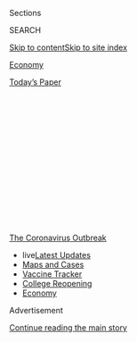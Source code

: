 <div id="app">

<div>

<div>

<div>

<div class="NYTAppHideMasthead css-1q2w90k e1suatyy0">

<div class="section css-ui9rw0 e1suatyy2">

<div class="css-eph4ug er09x8g0">

<div class="css-6n7j50">

</div>

<span class="css-1dv1kvn">Sections</span>

<div class="css-10488qs">

<span class="css-1dv1kvn">SEARCH</span>

</div>

[Skip to content](#site-content)[Skip to site
index](#site-index)

</div>

<div id="masthead-section-label" class="css-1wr3we4 eaxe0e00">

[Economy](https://www.nytimes3xbfgragh.onion/section/business/economy)

</div>

<div class="css-10698na e1huz5gh0">

</div>

</div>

<div id="masthead-bar-one" class="section hasLinks css-15hmgas e1csuq9d3">

<div class="css-uqyvli e1csuq9d0">

</div>

<div class="css-1uqjmks e1csuq9d1">

</div>

<div class="css-9e9ivx">

[](https://myaccount.nytimes3xbfgragh.onion/auth/login?response_type=cookie&client_id=vi)

</div>

<div class="css-1bvtpon e1csuq9d2">

[Today’s
Paper](https://www.nytimes3xbfgragh.onion/section/todayspaper)

</div>

</div>

</div>

</div>

<div data-aria-hidden="false">

<div id="site-content" data-role="main">

<div>

<div class="css-1aor85t" style="opacity:0.000000001;z-index:-1;visibility:hidden">

<div class="css-1hqnpie">

<div class="css-epjblv">

<span class="css-17xtcya">[Economy](/section/business/economy)</span><span class="css-x15j1o">|</span><span class="css-fwqvlz">U.S.
Is Nowhere Close to Reopening the Economy, Experts
Say</span>

</div>

<div class="css-k008qs">

<div class="css-1iwv8en">

<span class="css-18z7m18"></span>

<div>

</div>

</div>

<span class="css-1n6z4y">https://nyti.ms/2XgRamL</span>

<div class="css-1705lsu">

<div class="css-4xjgmj">

<div class="css-4skfbu" data-role="toolbar" data-aria-label="Social Media Share buttons, Save button, and Comments Panel with current comment count" data-testid="share-tools">

  - 
  - 
  - 
  - 
    
    <div class="css-6n7j50">
    
    </div>

  - 
  - 

</div>

</div>

</div>

</div>

</div>

</div>

<div id="NYT_TOP_BANNER_REGION" class="css-13pd83m">

<div>

<div id="styln-prism-menu-1592847958612" class="section interactive-content interactive-size-medium css-1edisqu">

<div class="css-17ih8de interactive-body">

<div id="scroll-container" class="css-1gj85ro">

[<span class="styln-title-wrap"><span class="css-1pje3qr">The
Coronavirus</span><span class="css-1pje3qr">
Outbreak</span></span>](https://www.nytimes3xbfgragh.onion/news-event/coronavirus?action=click&pgtype=Article&state=default&region=TOP_BANNER&context=storylines_menu)

  - <span class="css-kqxiym" data-emphasize="true">live</span>[Latest
    Updates](https://www.nytimes3xbfgragh.onion/2020/08/04/world/coronavirus-covid-19.html?action=click&pgtype=Article&state=default&region=TOP_BANNER&context=storylines_menu)
  - [Maps and
    Cases](https://www.nytimes3xbfgragh.onion/interactive/2020/us/coronavirus-us-cases.html?action=click&pgtype=Article&state=default&region=TOP_BANNER&context=storylines_menu)
  - [Vaccine
    Tracker](https://www.nytimes3xbfgragh.onion/interactive/2020/science/coronavirus-vaccine-tracker.html?action=click&pgtype=Article&state=default&region=TOP_BANNER&context=storylines_menu)
  - [College
    Reopening](https://www.nytimes3xbfgragh.onion/2020/08/02/us/covid-college-reopening.html?action=click&pgtype=Article&state=default&region=TOP_BANNER&context=storylines_menu)
  - [Economy](https://www.nytimes3xbfgragh.onion/live/2020/08/03/business/stock-market-today-coronavirus?action=click&pgtype=Article&state=default&region=TOP_BANNER&context=storylines_menu)

</div>

</div>

</div>

</div>

</div>

<div id="top-wrapper" class="css-1sy8kpn">

<div id="top-slug" class="css-l9onyx">

Advertisement

</div>

[Continue reading the main
story](#after-top)

<div class="ad top-wrapper" style="text-align:center;height:100%;display:block;min-height:250px">

<div id="top" class="place-ad" data-position="top" data-size-key="top">

</div>

</div>

<div id="after-top">

</div>

</div>

<div>

<div id="sponsor-wrapper" class="css-1hyfx7x">

<div id="sponsor-slug" class="css-19vbshk">

Supported by

</div>

[Continue reading the main
story](#after-sponsor)

<div id="sponsor" class="ad sponsor-wrapper" style="text-align:center;height:100%;display:block">

</div>

<div id="after-sponsor">

</div>

</div>

<div class="css-186x18t">

</div>

<div class="css-1vkm6nb ehdk2mb0">

# U.S. Is Nowhere Close to Reopening the Economy, Experts Say

</div>

Here’s what economists say the United States needs to start returning to
normal amid the coronavirus outbreak — and how the economy can survive
in the meantime.

<div class="css-79elbk" data-testid="photoviewer-wrapper">

<div class="css-z3e15g" data-testid="photoviewer-wrapper-hidden">

</div>

<div class="css-1a48zt4 ehw59r15" data-testid="photoviewer-children">

![<span class="css-16f3y1r e13ogyst0" data-aria-hidden="true">Hotel
conference rooms are not likely to be filled anytime soon as the
coronavirus outbreak continues to shutter large parts of the United
States
economy. </span><span class="css-cnj6d5 e1z0qqy90" itemprop="copyrightHolder"><span class="css-1ly73wi e1tej78p0">Credit...</span><span><span>Ashley
Gilbertson for The New York
Times</span></span></span>](https://static01.graylady3jvrrxbe.onion/images/2020/04/04/business/04DC-VIRUS-ECON-01/merlin_170656812_5ad9987a-b68f-43db-9120-37f671c4dad9-articleLarge.jpg?quality=75&auto=webp&disable=upscale)

</div>

</div>

<div class="css-18e8msd">

<div class="css-vp77d3 epjyd6m0">

<div class="css-hus3qt ey68jwv0" data-aria-hidden="true">

[![Jim
Tankersley](https://static01.graylady3jvrrxbe.onion/images/2018/10/19/multimedia/author-jim-tankersley/author-jim-tankersley-thumbLarge.png
"Jim Tankersley")](https://www.nytimes3xbfgragh.onion/by/jim-tankersley)

</div>

<div class="css-1baulvz">

By [<span class="css-1baulvz last-byline" itemprop="name">Jim
Tankersley</span>](https://www.nytimes3xbfgragh.onion/by/jim-tankersley)

</div>

</div>

  - 
    
    <div class="css-ld3wwf e16638kd2">
    
    Published April 6, 2020Updated April 13,
    2020
    
    </div>

  - 
    
    <div class="css-4xjgmj">
    
    <div class="css-pvvomx" data-role="toolbar" data-aria-label="Social Media Share buttons, Save button, and Comments Panel with current comment count" data-testid="share-tools">
    
      - 
      - 
      - 
      - 
        
        <div class="css-6n7j50">
        
        </div>
    
      - 
      - 
    
    </div>
    
    </div>

</div>

</div>

<div class="section meteredContent css-1r7ky0e" name="articleBody" itemprop="articleBody">

<div class="css-1fanzo5 StoryBodyCompanionColumn">

<div class="css-53u6y8">

WASHINGTON — How long can we keep this up?

It is still very early in the U.S. effort to snuff [a lethal
pandemic](https://www.nytimes3xbfgragh.onion/news-event/coronavirus) by
shutting down much of the
[economy](https://www.nytimes3xbfgragh.onion/2020/04/13/business/coronavirus-economy.html).
But there is a growing question — from workers, the White House,
corporate boardrooms and small businesses on the brink — that hangs over
what is essentially a war effort against a virus that has already
[killed more than 9,000
Americans](https://coronavirus.jhu.edu/map.html).

There is no good answer yet, in part because we don’t even have the data
needed to formulate one.

Essentially, economists say, there won’t be a fully functioning economy
again until people are confident that they can go about their business
without a high risk of catching the virus.

“Our ability to reopen the economy ultimately depends on our ability to
better understand the spread and risk of the virus,” said Betsey
Stevenson, a University of Michigan economist who worked on the White
House Council of Economic Advisers under President Barack Obama. “It’s
also quite likely that we will need to figure out how to reopen the
economy with the virus remaining a threat.”

Public health experts are beginning to make predictions about when
[coronavirus](https://www.nytimes3xbfgragh.onion/2020/04/13/business/coronavirus-economy.html)
infection rates will peak. Economists are calculating when the cost of
continuing to shutter restaurants, shopping malls and other businesses —
a move that has already pushed some 10 million Americans into
unemployment, [with millions more on the
way](https://www.nytimes3xbfgragh.onion/2020/04/03/upshot/coronavirus-jobless-rate-great-depression.html)
— will outweigh the savings from further efforts to slow the virus once
the infection curve has flattened out.

</div>

</div>

<div class="css-1fanzo5 StoryBodyCompanionColumn">

<div class="css-53u6y8">

Government officials are setting competing targets. President Trump has
pushed his expected date of reopening the economy to the end of April.
“We have to get back to work,” he said in a briefing on Saturday. “We
have to open our country again. We don’t want to be doing this for
months and months and months. We’re going to open our country again.
This country wasn’t meant for this.”

Some governors have set much more conservative targets, like Ralph
Northam of Virginia, who canceled the remainder of the school year and
imposed a shelter-at-home order through June 10. Other states, like
Florida, only recently agreed to shut activity down but have set more
aggressive targets — April 30, in the case of the Sunshine State — to
restart it.

</div>

</div>

<div>

</div>

<div class="css-1fanzo5 StoryBodyCompanionColumn">

<div class="css-53u6y8">

Those targets are at best mildly informed guesses based on models that
contain variables — including how many people have the virus and how
effective suppression measures will prove to be. The models cannot yet
give us anything close to a precise answer on the big question looming
over Americans’ lives and livelihoods.

To determine when to restart activity, said R. Glenn Hubbard, a former
top economist under President George W. Bush, “we need more
information.”

</div>

</div>

<div class="css-1fanzo5 StoryBodyCompanionColumn">

<div class="css-53u6y8">

Interviews with more than a dozen economists, many of whom are veterans
of past presidential administrations, reveal broad consensus on the
building blocks the economy needs — but does not yet have — to begin the
slow process of restoring normalcy in the American
economy.

<div id="NYT_MAIN_CONTENT_1_REGION" class="css-9tf9ac">

<div>

<div id="styln-covid-updates-markets" class="section interactive-content interactive-size-medium css-1ftcdic">

<div class="css-17ih8de interactive-body">

<div id="styln-briefing-block">

<div class="briefing-block-header-section">

# [Latest Updates: Economy](https://www.nytimes3xbfgragh.onion/live/2020/08/03/business/stock-market-today-coronavirus?action=click&pgtype=Article&state=default&region=MAIN_CONTENT_1&context=storylines_live_updates)

</div>

<div class="briefing-block-lb-items">

<div class="briefing-block-update-time">

[13h
ago](https://www.nytimes3xbfgragh.onion/live/2020/08/03/business/stock-market-today-coronavirus?action=click&pgtype=Article&state=default&region=MAIN_CONTENT_1&context=storylines_live_updates#the-chicago-fed-president-says-its-up-to-congress-to-save-the-economy)

</div>

<div>

[The Chicago Fed president says it’s up to Congress to save the
economy.](https://www.nytimes3xbfgragh.onion/live/2020/08/03/business/stock-market-today-coronavirus?action=click&pgtype=Article&state=default&region=MAIN_CONTENT_1&context=storylines_live_updates#the-chicago-fed-president-says-its-up-to-congress-to-save-the-economy)

</div>

<div class="briefing-block-update-time">

[14h
ago](https://www.nytimes3xbfgragh.onion/live/2020/08/03/business/stock-market-today-coronavirus?action=click&pgtype=Article&state=default&region=MAIN_CONTENT_1&context=storylines_live_updates#faa-says-boeing-has-effectively-mitigated-defects-in-the-737-max)

</div>

<div>

[F.A.A. says Boeing has ‘effectively mitigated’ defects in the 737
Max.](https://www.nytimes3xbfgragh.onion/live/2020/08/03/business/stock-market-today-coronavirus?action=click&pgtype=Article&state=default&region=MAIN_CONTENT_1&context=storylines_live_updates#faa-says-boeing-has-effectively-mitigated-defects-in-the-737-max)

</div>

<div class="briefing-block-update-time">

[16h
ago](https://www.nytimes3xbfgragh.onion/live/2020/08/03/business/stock-market-today-coronavirus?action=click&pgtype=Article&state=default&region=MAIN_CONTENT_1&context=storylines_live_updates#small-businesses-got-emergency-loans-but-not-what-they-expected)

</div>

<div>

[Small businesses got emergency loans, but not what they
expected.](https://www.nytimes3xbfgragh.onion/live/2020/08/03/business/stock-market-today-coronavirus?action=click&pgtype=Article&state=default&region=MAIN_CONTENT_1&context=storylines_live_updates#small-businesses-got-emergency-loans-but-not-what-they-expected)

</div>

</div>

<div class="briefing-block-footer">

<div class="briefing-block-footer-meta">

[See more
updates](https://www.nytimes3xbfgragh.onion/live/2020/08/03/business/stock-market-today-coronavirus?action=click&pgtype=Article&state=default&region=MAIN_CONTENT_1&context=storylines_live_updates)

</div>

<div class="briefing-block-briefinglinks">

<span>More live coverage:</span>
[Global](https://www.nytimes3xbfgragh.onion/2020/08/04/world/coronavirus-covid-19.html?action=click&pgtype=Article&state=default&region=MAIN_CONTENT_1&context=storylines_live_updates)

</div>

</div>

</div>

</div>

</div>

</div>

</div>

That includes widespread agreement that the United States desperately
needs more testing for the virus in order to give policymakers the first
key piece of evidence they need to determine how fast the virus is
spreading and when it might be safe for people to return to work.

</div>

</div>

<div class="css-79elbk" data-testid="photoviewer-wrapper">

<div class="css-z3e15g" data-testid="photoviewer-wrapper-hidden">

</div>

<div class="css-1a48zt4 ehw59r15" data-testid="photoviewer-children">

![<span class="css-16f3y1r e13ogyst0" data-aria-hidden="true">A nurse
used a nose swab at a coronavirus testing station at Harborview Medical
Center in Seattle last
week.</span><span class="css-cnj6d5 e1z0qqy90" itemprop="copyrightHolder"><span class="css-1ly73wi e1tej78p0">Credit...</span><span>Ted
S. Warren/Associated
Press</span></span>](https://static01.graylady3jvrrxbe.onion/images/2020/04/04/business/04DC-VIRUS-ECON-02/merlin_171232767_0ed3cc89-70cb-4671-a0b1-c9833d5f8a8c-articleLarge.jpg?quality=75&auto=webp&disable=upscale)

</div>

</div>

<div class="css-1fanzo5 StoryBodyCompanionColumn">

<div class="css-53u6y8">

Without more testing, “there’s no way that you could set a time limit on
when you could open up the economy,” said Simon Mongey, a University of
Chicago economist who is among the authors of [a new
study](https://bfi.uchicago.edu/working-paper/working-paper-2020-25/)
that found that rapid deployment of randomized testing for the virus
could reduce its health and economic damage.

“It’s going to have to depend on being able to identify people that have
the coronavirus, understanding how readily those people can transmit the
disease to others and then kind of appropriately isolating people that
are contagious,” Mr. Mongey said.

Policymakers will also need better data on how strained hospitals and
entire regional health care systems are likely to be if the infection
rate flares up and spreads. Ideally, they would sufficiently control the
rate to establish so-called [contact
tracing](https://www.nytimes3xbfgragh.onion/2020/03/30/us/politics/trump-governors-coronavirus-testing.html)
in order to track — and avoid — the spread of the virus across the
country.

Once such levels of detection are established, it is possible that
certain workers could begin returning to the job — for example, in areas
where the chance of infection is low. Some experts have talked about
quickly bringing back workers who contract the virus but recover with
little effect. Testing is the best way to identify such workers, who may
have had the virus with few or no symptoms and possibly not realized
they were ever infected.

</div>

</div>

<div class="css-1fanzo5 StoryBodyCompanionColumn">

<div class="css-53u6y8">

While they wait for the infection rate to fall, policymakers will need
to provide more support to workers who have lost jobs or hours and to
businesses teetering on the brink of failure. That could mean trillions
more in small business loans, unemployment benefits and direct payments
to individuals, and it could force the government to get creative in
deploying money to avoid bottlenecks.

Lisa D. Cook, a Michigan State University economist who worked in the
Obama White House, said lawmakers should consider funneling $1,500 a
month to individuals through mobile apps like Zelle in order to reach
more people, particularly low-income and nonwhite Americans who
disproportionately lack traditional bank accounts. Mobile payments, Ms.
Cook said, would also make it “easier and faster to make onward payments
to family members and friends in need.”

The government’s efforts could prove crucial to maintaining public
support for what amounts to a prolonged economic drought. Adam Ozimek,
the chief economist at Upwork, said additional money for small business
will be crucial throughout the full extent of the crisis — both to
prevent a crush of business failures and to keep owners and customers
from flouting the national effort to reduce infections.

“I don’t think you can force hundreds of thousands of small business
owners to voluntarily shut down and let failure happen to them,” Mr.
Ozimek said. “They won’t do it, the public won’t support it, and frankly
I don’t think local authorities would stop them.”

Policymakers will also need to give better support and protection to
Americans who are putting their own health at risk to keep the essential
parts of the economy running, like doctors, nurses, grocery store clerks
and package delivery drivers.

Heather Boushey, the president of the Washington Center for Equitable
Growth, a think tank focused on inequality, said those workers needed to
have paid sick leave, adequate health coverage, access to coronavirus
tests and affordable care for their children while they worked in order
to stay healthy and to protect consumers from further spread of the
virus.

“That is the economy at this point, those workers,” Ms. Boushey said.
“And their health and safety is imperative to my safety.”

</div>

</div>

<div class="css-1fanzo5 StoryBodyCompanionColumn">

<div class="css-53u6y8">

Policymakers will need patience: Restarting activity too quickly could
risk a second spike in infections that could deal more damage than the
first because it would shake people’s faith in their ability to engage
in even limited amounts of shopping, dining or other commerce.

“It’s important not to lift too early,” said Emil Verner, a
Massachusetts Institute of Technology economist who is a co-author of [a
new study](https://papers.ssrn.com/sol3/papers.cfm?abstract_id=3561560)
that found that cities that took more aggressive steps to curb the 1918
flu pandemic in the United States emerged with stronger economies than
cities that did less. “Because if we lift too early, the pandemic can
take hold again. And that itself is very bad for the economy.”

Finally, policymakers will need to level with Americans — and themselves
— and concede the possibility that the shutdown and its effects could
drag well beyond the end of the month.

Aggressive suppression measures could lead to a gradual resumption of
activity that begins in some places as soon as May, several experts
said. But business as usual might not come back until a vaccine is
developed, which could take more than a year.

“We should certainly be prepared for a meaningful level of deliberate
suppression of economic activity for the rest of the year,” said Jason
Furman of Harvard University, who was a top economist under Mr. Obama.

The Congressional Budget Office [wrote on
Thursday](https://www.cbo.gov/publication/56314) that it expected at
least a quarter of the current suppression measures to last through
year’s end, and that the unemployment rate could still be 9 percent at
the end of 2021. Lawmakers need to be ready to keep filling the void,
with support to businesses and workers, said Karl Smith, the vice
president for federal policy at the Tax Foundation in Washington.

“The possibility of an unofficial quarantine for weeks or months after
the official one is lifted is real,” Mr. Smith said. “After that, my
guess is that the economy is in major
trouble.”

</div>

</div>

<div class="audioFigureHeading">

<div class="css-1et479a">

![](https://static01.graylady3jvrrxbe.onion/images/2017/01/29/podcasts/the-daily-album-art/the-daily-album-art-articleInline-v2.jpg?quality=75&auto=webp&disable=upscale)

</div>

### Listen to ‘The Daily’: A Historic Unemployment Crisis

<span class="css-59o34k">The U.S. is probably experiencing the highest
rates of joblessness since the Great Depression. But with layoffs
mounting daily, the real picture may be even worse than we think.</span>

</div>

<div class="css-qe9gm7">

<div>

<div class="css-1g7y0i5 e1drnplw0">

<div class="css-1ceswkc e1drnplw1">

</div>

<div class="css-f2fzwx e1drnplw2">

<div data-aria-labelledby="modal-title" data-role="region">

<div id="modal-title" class="css-mln36k">

transcript

</div>

<div class="css-pbq7ev">

</div>

<span>Back to The
Daily</span>

<div class="css-f6lhej">

<div class="css-1ialerq">

<div class="css-1701swk">

bars

</div>

<div>

<div class="css-1t7yl1y">

0:00/26:24

</div>

<div class="css-og85jy">

\-26:24

</div>

</div>

</div>

</div>

<div class="css-15fbio0">

<div class="css-1p4nyns">

transcript

## Listen to ‘The Daily’: A Historic Unemployment Crisis

### Hosted by Michael Barbaro; produced by Clare Toeniskoetter, Sydney Harper, Eric Krupke and Rachel Quester; with help from Stella Tan; and edited by Lisa Tobin

#### The U.S. is probably experiencing the highest rates of joblessness since the Great Depression. But with layoffs mounting daily, the real picture may be even worse than we think.

</div>

  - michael barbaro  
    From The New York Times, I’m Michael Barbaro. This is “The Daily.”

  - \[music\]  
    Today: To contain the pandemic, the U.S. government has deliberately
    shut down much of the economy. My colleague Jim Tankersley on the
    result — the worst unemployment crisis in U.S. history.
    
    It’s Monday, April 6.

  - archived recording (dan rather)  
    Good evening. This is the CBS Evening News. Dan Rather reporting.
    The newest government economic figures out today show that the
    recession has not found its bottom.

jim tankersley

The last time that the United States set a record for new unemployment
claims was the fall of 1982.

  - archived recording (dan rather)  
    President Reagan persists in remaining optimistic.

jim tankersley

Ronald Reagan is president. The country is engaged in a battle against
inflation — the rapid increase in prices that has just beset the economy
for years. And the Federal Reserve, as part of that battle, has made the
cost of borrowing money really high. And as a result —

  - archived recording (ronald reagan)  
    My fellow Americans, in recent days, all of us have been swamped by
    a sea of economic statistics — some good, some bad and some just
    plain confusing. Tonight, in homes across this country, unemployment
    is the problem uppermost on many people’s minds.

jim tankersley

Almost 700,000 people lose their jobs in the span of one week and file
for unemployment.

michael barbaro

Wow.

jim tankersley

That is a record.

  - archived recording (ronald reagan)  
    We can do it by slowly but surely working our way back to
    prosperity. That will mean jobs for all who are willing to work and
    fulfillment for all who still cherish the American dream.

jim tankersley

And it stays a record for a long time. Stays through the next recession,
even through the 2008 financial crisis. That remains the record — 1982 —
until this March 2020.

  - archived recording 1  
    The weekly unemployment numbers are in, and they are the biggest
    ever by far.

  - archived recording 2  
    3,283,000 Americans filed for unemployment last week.

  - archived recording 3  
    A health pandemic has become a financial pandemic.

jim tankersley

The third week of March of 2020, 3.3 million Americans file for
unemployment in one week.

  - archived recording  
    And that is the equivalent of the entire city of Chicago.

jim tankersley

That’s a new record, and it lasts for exactly one week.

  - archived recording  
    The Labor Department is out with the jaw-dropping new numbers.

jim tankersley

In the following week, the fourth week of March, 6.6 million Americans
file for unemployment. Which means in the span of two weeks, nearly 10
million workers in America file for unemployment benefits.

  - archived recording  
    In fact, the past two weeks all but eliminated the jobs created in
    the past five years.

jim tankersley

What we hit in a single week in March this year was almost 10 times as
bad as the worst week of 1982. 10 times.

michael barbaro

Jim, take us through the timeline of how we got to this staggering
figure — 10 million people losing their jobs and needing unemployment
benefits.

jim tankersley

So back in late January, as the virus is spreading rapidly through China
and starting to really play havoc with supply chains there, there start
to be warnings that this could really hurt the United States economy.
But policymakers, particularly inside the White House, are not raising
huge alarm bells.

  - archived recording 1  
    So you have one person on the line. So \[INAUDIBLE\]

  - archived recording 2  
    OK. Welcome, everyone, and for those of you on the phone as well.

jim tankersley

The White House Council of Economic Advisers summoned a bunch of
reporters for a briefing on February 18.

  - archived recording  
    What’s the biggest threat that you see out there?

jim tankersley

And the acting chairman of the council, Tomas Philipson, who is a health
economist by the way, told the reporters there, quote —

  - archived recording (tomas philipson)  
    Let’s talk about what I don’t think. I don’t think corona is a big a
    threat as people make it out to be yet.

jim tankersley

“I don’t think corona is a big of threat as people make it out to be.”

  - archived recording (tomas philipson)  
    So if you look at flu seasons in the U.S., it’s about 40,000 deaths
    every year on average. In 2018, it was 80,000 deaths.

jim tankersley

In that same interview at the White House, we asked, well, if you’re not
worried about the risk of the virus, what risks are you worried about?

  - archived recording  
    What’s the biggest concern that you have?

  - archived recording (tomas philipson)  
    I don’t think — clearly, we don’t have a lot of concerns.

jim tankersley

And the White House economist basically said, nothing, we don’t really
think there’s anything that could go wrong.

  - archived recording (tomas philipson)  
    OK. Thank you very much.

jim tankersley

And White House advisers would keep that lineup for, I don’t know,
almost a month. I was having calls with White House officials who were
saying, it’s not going to be that bad. We’re not going to need
government intervention. The big risk right now is the stock market is
freaking out, but we think we can get it under control.

  - archived recording  
    Tonight, elected officials taking unprecedented measures to keep
    people safe.

michael barbaro

And what happened once it became very clear that this couldn’t be kept
under control?

jim tankersley

What happened is basically unprecedented in American history. Industries
started shutting down one by one, sector by sector, county by county,
and that led to all these layoffs.

  - archived recording  
    Life is about to look very different. So let’s start with New York
    City, where nightlife is over.

jim tankersley

The first workers to lose their jobs are exactly the ones you could see
being hit by the restrictions that governments are putting in place.

  - archived recording  
    Here’s the full list of businesses being forced to close at 3
    o’clock this afternoon. Dine-in restaurants, cafes, coffeehouses,
    bars, taverns, brew pubs, distilleries, clubs.

jim tankersley

Restaurants close, and bartenders and waitstaff lose their jobs.
Governors order certain shops to close — most shops to close — and so
retail workers lose their jobs.

  - archived recording  
    Movie theaters, indoor and outdoor performance venues, gymnasiums,
    fitness centers, recreation centers, indoor sports facilities,
    indoor exercise facilities, exercise studios, spas and casinos.

jim tankersley

Also, it’s things like tourism. No one’s flying on airplanes anymore. So
suddenly you see airline employees start to lose their jobs. If you work
for a hotel in a destination, a resort, you’re starting to lose your
job. If you are someone who relies upon one of those workers who’s lost
their jobs — so say you are a house cleaner in Florida who works for
someone who’s an executive at a resort, and that executive loses their
job. Suddenly they don’t have money to pay a house cleaner anymore, and
you lose your job. It’s these ripple effects. And then they start
getting into parts of the economy we might not necessarily expect: Day
care workers, preschool teachers, law firms. Hospitals are serving
coronavirus patients, but they’re not doing a lot of elective surgeries.
So if you work in an elective surgery division, you’re at risk or, in
some cases, actually losing your job. All of these sectors are starting
to lay people off. Even the places you might least think are vulnerable
suddenly are.

michael barbaro

So this becomes a kind of wave, where people who are dependent on people
who are dependent on people all end up getting squeezed and eventually
are out of a job.

jim tankersley

Yeah, absolutely. And the wave is just going to keep going. We’re going
to see more and more people who can go to work, or at least work from
home, who won’t be able to because the revenue source that their
business depends on is drying up. If you’re a local newspaper and you
depend on advertising from restaurants that can’t be open, they’re not
going to advertise. And so you are going to be stuck without any
advertising, and you’re probably going to start laying off people, which
we’ve already started to see.

michael barbaro

You know, Jim, one of the most defining qualities of this whole moment
is how fast everything has moved and changed, how quickly our whole
reality has shifted. And the same is true here. I mean, has there ever
been an example of people’s job security collapsing so quickly, not just
the scale of it but the speed of it? I mean, one day, people own
successful businesses. The next day, those businesses are closed. One
day, I have a seemingly secure job, and the next day, I have been laid
off.

jim tankersley

Yeah, we’ve never seen anything like this in modern America. Usually
recessions spread kind of slowly. They take some time to work their way
through various regions, or various parts of the financial system, or
parts of the economy, to the point where economists often debate whether
or not we’re in a recession well into the actual existence of the
recession. But now, I mean, we’re a couple of weeks into this one, and
no one disputes we’re in a recession. It is so fast. You go to bed one
week thinking the economy works one way, and you wake up two weeks
later, and not only does your industry not have a job for you, your
industry doesn’t really work anymore for the time being.

michael barbaro

Wow.

jim tankersley

And then on top of how fast and severe that all is, you are left with
this almost unimaginable before this thought, which is, we’re doing this
on purpose. We are doing this because public health officials think the
only way to survive a pandemic virus without losing hundreds of
thousands or even millions of people to it, is to turn the economy off
and then eventually try to turn it all back on again.

michael barbaro

Right. This was the lesser of the awful possibilities that the U.S. had.

jim tankersley

Yes.

\[music\]

michael barbaro

We’ll be right back.

Jim, now that we have explained that we have 10 million Americans
applying for these unemployment benefits, can you walk us through what
the typical process of applying for that looks like, and what someone
would have gotten before this pandemic?

jim tankersley

So what happens is if you lose your job, you go to your state
unemployment office and file a claim. You can often do that online.
Sometimes you have to do it on a paper form, but you, depending on your
state, get a benefit back that lasts about three months. It’s meant to
be a baseline, just something to tide you through. For example, if
you’re in California, it ranges between, like, $40 at a minimum per
week to $450 at maximum. If you’re in Pennsylvania, it’s about half your
weekly wage that you were earning before, up to a maximum. And the way
that the system is set up, you don’t get as much as you would have made
on your job, but you get something. It’s supposed to be there as sort of
an emergency safety net to keep you from getting evicted or going hungry
before you find a new job.

michael barbaro

Got it. And is that still the case during this crisis?

jim tankersley

It’s actually better during this crisis, thanks to the law that the
president signed at the end of March — the CARES Act.

  - archived recording (nancy pelosi)  
    Last night, as you know, the Senate passed important legislation.
    We’re very proud of the product.

jim tankersley

What that includes — this was a big point of contention in the law, but
that Democrats fought and got in.

  - archived recording (nancy pelosi)  
    We did jiu-jitsu on it, that it went from a corporate-first proposal
    that the Republicans put forth in the Senate, to a workers-first,
    democratic workers-first legislation.

jim tankersley

It includes enhanced unemployment benefits. That means that whatever you
were going to get from the state, you get still, plus $600 a week.

michael barbaro

Wow.

jim tankersley

Yeah. It’s a lot. It’s a calculation meant to fill the gap between what
you were earning before you were laid off and what you would’ve earned
from unemployment.

  - archived recording (chuck schumer)  
    Every American worker who is laid off will have their salary
    remunerated by the federal government so they can pay their bills.

jim tankersley

It turned out to be too difficult for states to just calculate, OK, what
was your wage, we’re just going to give that to you. So instead, the
lawmakers just figured out the average gap for the average worker
between what they would have gotten at their job and what they would
have gotten in unemployment. That turns out to be about $600. So if you
are, for example, a bartender and you earn about $15 an hour on average,
which is a little more than $30,000 a year, you’re going to end up
getting more money out of your new enhanced unemployment check than you
would have just regularly at your job. If you are, say, someone who
works at a small manufacturer who is laid off because there’s no demand
now for your products, and you were earning a median salary in the
country — a little more than $60,000 a year — then you are going to get
about the same back in your enhanced unemployment check. And if you’re
like a manager of an office or a store that’s had to close and lays
everyone off and you earned, you know, $100,000 a year, you’re not going
to be getting really anything close to your full salary back, but you
still are going to be getting back more than you would have under the
unemployment system. The idea is, this does help you get by. It’s just
not going to fully fund the lifestyle you had before.

michael barbaro

And how long do these enhanced benefits last?

jim tankersley

Right now Congress has them set up for four months. I think there’s
going to be a lot of pressure to continue that if the crisis continues
and this chill in the economy persists past four months.

michael barbaro

Jim, in your reporting, what has been the rationale for providing a
level of unemployment benefit that is significantly greater than what
states have traditionally offered in their unemployment benefits?

jim tankersley

The rationale is that this isn’t a case where we are worried about
dissuading people from looking for work. Usually, you don’t want to give
people, in the eyes of many economists, what’s called a disincentive to
work — too much money that will just keep them at home on the couch and
not looking for a new job. But in this case, we don’t actually want
these people working. We want them to stay home. We want them to
socially distance. We want them to be able to keep paying their rent and
buying groceries and doing the things people need to do. But we have to
make sure somehow that they get money to do that.

michael barbaro

So we’ve been talking about employees. How has the stimulus bill
impacted or attempted to help employers?

jim tankersley

Well, the government is trying to keep as many of those businesses still
going and not bankrupt as possible.

  - archived recording (chuck schumer)  
    It will keep companies intact.

jim tankersley

It’s bailing out big corporations, and it’s offering loans to small
businesses that can turn into grants if they use the money to keep
employees on their payroll.

  - archived recording (chuck schumer)  
    But with our plan, since they stay on the payroll of their employer,
    as soon as the crisis is over, they all can come back together.

jim tankersley

And this is actually an important point. It’s probably almost certainly
better for the government to subsidize employees staying on the payroll
of their employer than to pay them unemployment benefits.

michael barbaro

Why?

jim tankersley

Well, we worry about what happens once we’re through this crisis and we
got to start the economy back up. What we don’t want to see are a bunch
of people left out of work and no easy way to get them back into jobs.
One easy way to make sure they can get back to work is to keep them
tethered to their employer in the first place. So you don’t lose your
job. You’re basically just getting paid by the government not to work
for your employer who you still work for. It’s a little confusing, but
it’s really important.

michael barbaro

So it’s a little bit like unemployment benefits. But instead of giving
money to someone who loses their job, it kind of goes through the front
door in order to keep that person from losing their job.

jim tankersley

Yeah, it helps the employee not have to look for a new job. It helps the
employer not to have to hire for that job again. And —

  - archived recording (chuck schumer)  
    And because so many of them will be furloughed rather than fired, if
    they have benefits they continue.

jim tankersley

— if you’re on the payroll of someone who offers health insurance, you
keep that too. Which is something that, if you get laid off, you don’t
get to keep if you had employer health insurance. So there are a lot of
benefits to it.

  - archived recording (chuck schumer)  
    And that means that company or small business can reassemble once
    this awful plague is over, and our economy can get going quickly.

michael barbaro

Jim, when it comes to these unemployment benefits and this stimulus
package that’s meant to enhance that benefit and keep people from
needing it in the first place, how much money is there and how many
unemployed people can this system absorb? I mean, when you see something
like 6.6 million people applying for unemployment benefits in a single
week, that makes me and I’m sure many other people wonder how many
people this system can handle?

jim tankersley

It may be a little crazy-sounding, but the money is probably not the
issue for the next couple of months. The issue is how many people can
actually get benefits when they need them. The system is just not built
to handle this amount of demand for new benefits. It’s like funneling
all of the traffic of New York onto a country road and trying to figure
out how to get every car through. So some states, we’ve already seen,
are having to tell people to sign up for benefits on different days of
the week based on the first letter of their last name. What we’re going
to see, I think, going forward is a lot more of that. We know it’s a
reason why some people who maybe would have signed up for benefits in
the third week of March actually ended up signing up in the fourth week.
And it’s a reason the first week in April is probably going to have even
higher numbers of new unemployed than the last week in March. So new
records, for a while maybe. And all of that adds up to tens of millions
of people out of work, which will absolutely strain budgets — state
budgets, federal budgets. But the issue is going to be how long do
lawmakers have the time and the patience and the money, in particular
from the federal government, to keep funding that while we wait for the
suppression measures here to work and the virus to go away. That is the
great risk here, is that we lose our nerve and lose the strategy and
it’s all for naught.

michael barbaro

Jim, right now, everybody of course wants to know when this pandemic
will be over and how we will know it’s over. But I’m curious how we will
know when this economic crisis is over.

jim tankersley

I think we’re going to know the crisis is over when a critical mass of
Americans feel safe going back to work, going out to eat, going back
shopping. Every economist I talk to says this is a public health
decision first and the economics will follow. Not just because we value
human life so highly, which we do, but because if you don’t have the
confidence that if you leave the house you’re not very likely to get a
deadly illness, you’re not going to keep going through the basic
commerce that you did before. So once the infection rate drops or, I
mean, quite possibly not until we actually have a workable vaccine, then
we will start to see the real ramp up back to the economic activity we
had before this pandemic hit. But the experts that I talked to say is
that we were wrong to think about this as a trade off between human
health and the economy.

michael barbaro

Hmm.

\[music\]

jim tankersley

That they go hand in hand. That the more we are able to suppress the
spread of the virus by suppressing the economy, the stronger the economy
will emerge in the end. If we don’t stick with this strategy, if we
break out of it too early, if desperate people, the most vulnerable
workers who need to eat, are forced to go back out and try to do their
jobs to earn that living and they start infecting people again and
infections and death rates spike some more, that’s actually going to
hurt the economy more than anything. Because it will undermine all of
the confidence that people have left in the system for protecting them.
So it’s really this very delicate, probably very slow process of
building that confidence, figuring out exactly who has the virus and
where it’s spreading and how it’s moving through the population. And
then we can start really, brick by brick, rebuilding this economy that
was just shattered to pieces in the last few weeks.

\[music\]

michael barbaro

On that very sobering note, Jim, thank you very much.

jim tankersley

Thank you.

michael barbaro

We’ll be right back.

Here’s what else you need to know today.

  - archived recording (dr. jerome adams)  
    The next week is going to be our Pearl Harbor moment. It’s going to
    be our 9/11 moment. It’s going to be the hardest moment for many
    Americans in their entire life.

michael barbaro

In interviews on Sunday, top U.S. health officials, including the
surgeon general, Jerome Adams, on NBC prepared Americans for staggering
numbers of infections and deaths in the coming days, comparing it to the
country’s darkest days.

  - archived recording (dr. anthony fauci)  
    Well, this is going to be a bad week, unfortunately, if you look at
    the projection of the curves or the kinetics of the curves.

michael barbaro

Speaking to CBS, Dr. Anthony Fauci said that at the moment, the crisis
was beyond the government’s control.

  - archived recording (dr. anthony fauci)  
    I will not say we have it under control. That would be a false
    statement. We are struggling to get it under control. And that’s the
    issue that’s at hand right now.

michael barbaro

In Britain, Prime Minister Boris Johnson, who has tested positive for
Covid-19, was admitted to the hospital after suffering symptoms for 10
days. And Queen Elizabeth made a rare televised address to the British
people from Windsor Castle.

  - archived recording (queen elizabeth ii)  
    While we have faced challenges before, this one is different. This
    time we join with all nations across the globe in a common endeavor,
    using the great advances of science and our instinctive compassion
    to heal. We will succeed, and that success will belong to every one
    of us. We should take comfort that while we may have more still to
    handle, better days return. We will be with our friends again. We
    will be with our families again. We will meet again.

\[music\]

michael barbaro

That’s it for “The Daily.” I’m Michael Barbaro. See you tomorrow.

</div>

</div>

</div>

</div>

</div>

</div>

<div>

</div>

</div>

<div>

</div>

<div>

</div>

<div>

</div>

<div>

<div id="bottom-wrapper" class="css-1ede5it">

<div id="bottom-slug" class="css-l9onyx">

Advertisement

</div>

[Continue reading the main
story](#after-bottom)

<div id="bottom" class="ad bottom-wrapper" style="text-align:center;height:100%;display:block;min-height:90px">

</div>

<div id="after-bottom">

</div>

</div>

</div>

</div>

</div>

## Site Index

<div>

</div>

## Site Information Navigation

  - [© <span>2020</span> <span>The New York Times
    Company</span>](https://help.nytimes3xbfgragh.onion/hc/en-us/articles/115014792127-Copyright-notice)

<!-- end list -->

  - [NYTCo](https://www.nytco.com/)
  - [Contact
    Us](https://help.nytimes3xbfgragh.onion/hc/en-us/articles/115015385887-Contact-Us)
  - [Work with us](https://www.nytco.com/careers/)
  - [Advertise](https://nytmediakit.com/)
  - [T Brand Studio](http://www.tbrandstudio.com/)
  - [Your Ad
    Choices](https://www.nytimes3xbfgragh.onion/privacy/cookie-policy#how-do-i-manage-trackers)
  - [Privacy](https://www.nytimes3xbfgragh.onion/privacy)
  - [Terms of
    Service](https://help.nytimes3xbfgragh.onion/hc/en-us/articles/115014893428-Terms-of-service)
  - [Terms of
    Sale](https://help.nytimes3xbfgragh.onion/hc/en-us/articles/115014893968-Terms-of-sale)
  - [Site
    Map](https://spiderbites.nytimes3xbfgragh.onion)
  - [Help](https://help.nytimes3xbfgragh.onion/hc/en-us)
  - [Subscriptions](https://www.nytimes3xbfgragh.onion/subscription?campaignId=37WXW)

</div>

</div>

</div>

</div>
